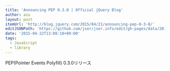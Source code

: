 ```yaml
---
title: 'Announcing PEP 0.3.0 | Official jQuery Blog'
author: azu
layout: post
itemUrl: 'http://blog.jquery.com/2015/04/21/announcing-pep-0-3-0/'
editJSONPath: 'https://github.com/jser/jser.info/edit/gh-pages/data/2015/04/index.json'
date: '2015-04-22T13:08:10+00:00'
tags:
  - JavaScript
  - library
---
```

PEP(Pointer Events Polyfill) 0.3.0リリース

